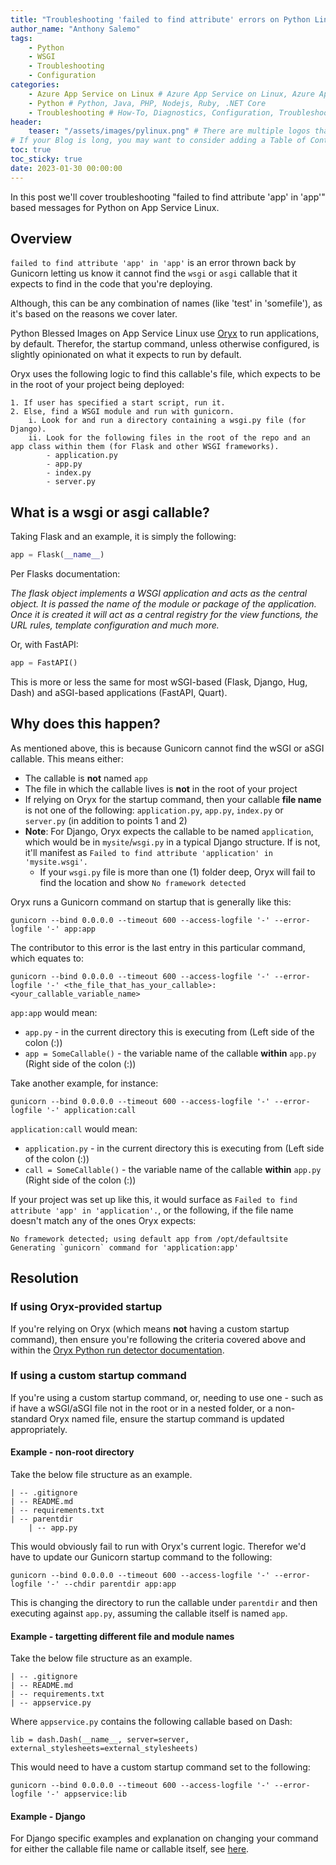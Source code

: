 ```yaml
---
title: "Troubleshooting 'failed to find attribute' errors on Python Linux App Services"
author_name: "Anthony Salemo"
tags:
    - Python
    - WSGI
    - Troubleshooting
    - Configuration
categories:
    - Azure App Service on Linux # Azure App Service on Linux, Azure App Service on Windows, Function App, Azure VM, Azure SDK
    - Python # Python, Java, PHP, Nodejs, Ruby, .NET Core
    - Troubleshooting # How-To, Diagnostics, Configuration, Troubleshooting, Performance
header:
    teaser: "/assets/images/pylinux.png" # There are multiple logos that can be used in "/assets/images" if you choose to add one.
# If your Blog is long, you may want to consider adding a Table of Contents by adding the following two settings.
toc: true
toc_sticky: true
date: 2023-01-30 00:00:00
---
```


In this post we'll cover troubleshooting "failed to find attribute 'app' in 'app'" based messages for Python on App Service Linux.

## Overview
`failed to find attribute 'app' in 'app'` is an error thrown back by Gunicorn letting us know it cannot find the `wsgi` or `asgi` callable that it expects to find in the code that you're deploying.

Although, this can be any combination of names (like 'test' in 'somefile'), as it's based on the reasons we cover later.

Python Blessed Images on App Service Linux use [Oryx](https://github.com/microsoft/Oryx/blob/main/doc/runtimes/python.md#run) to run applications, by default. Therefor, the startup command, unless otherwise configured, is slightly opinionated on what it expects to run by default. 

Oryx uses the following logic to find this callable's file, which expects to be in the root of your project being deployed:

```
1. If user has specified a start script, run it.
2. Else, find a WSGI module and run with gunicorn.
    i. Look for and run a directory containing a wsgi.py file (for Django).
    ii. Look for the following files in the root of the repo and an app class within them (for Flask and other WSGI frameworks).
        - application.py
        - app.py
        - index.py
        - server.py
```

## What is a wsgi or asgi callable?
Taking Flask and an example, it is simply the following:

```python
app = Flask(__name__)
```

Per Flasks documentation:

_The flask object implements a WSGI application and acts as the central object. It is passed the name of the module or package of the application. Once it is created it will act as a central registry for the view functions, the URL rules, template configuration and much more._

Or, with FastAPI:

```python
app = FastAPI()
```

This is more or less the same for most wSGI-based (Flask, Django, Hug, Dash) and aSGI-based applications (FastAPI, Quart).

## Why does this happen?
As mentioned above, this is because Gunicorn cannot find the wSGI or aSGI callable. This means either:
- The callable is **not** named `app`
- The file in which the callable lives is **not** in the root of your project
- If relying on Oryx for the startup command, then your callable **file name** is not one of the following: `application.py`, `app.py`, `index.py` or `server.py` (in addition to points 1 and 2)
- **Note**: For Django, Oryx expects the callable to be named `application`, which would be in `mysite`/`wsgi.py` in a typical Django structure. If is not, it'll manifest as `Failed to find attribute 'application' in 'mysite.wsgi'.`
    - If your `wsgi.py` file is more than one (1) folder deep, Oryx will fail to find the location and show `No framework detected`

Oryx runs a Gunicorn command on startup that is generally like this:

```
gunicorn --bind 0.0.0.0 --timeout 600 --access-logfile '-' --error-logfile '-' app:app
```

The contributor to this error is the last entry in this particular command, which equates to:

```
gunicorn --bind 0.0.0.0 --timeout 600 --access-logfile '-' --error-logfile '-' <the_file_that_has_your_callable>:<your_callable_variable_name>
```

`app:app` would mean:
- `app.py` - in the current directory this is executing from (Left side of the colon (:))
- `app = SomeCallable()` - the variable name of the callable **within** `app.py` (Right side of the colon (:))

Take another example, for instance:

```
gunicorn --bind 0.0.0.0 --timeout 600 --access-logfile '-' --error-logfile '-' application:call
```

`application:call` would mean:
- `application.py` - in the current directory this is executing from (Left side of the colon (:))
- `call = SomeCallable()` - the variable name of the callable **within** `app.py` (Right side of the colon (:))

If your project was set up like this, it would surface as `Failed to find attribute 'app' in 'application'.`, or the following, if the file name doesn't match any of the ones Oryx expects:

```
No framework detected; using default app from /opt/defaultsite
Generating `gunicorn` command for 'application:app'
```

## Resolution
### If using Oryx-provided startup 
If you're relying on Oryx (which means **not** having a custom startup command), then ensure you're following the criteria covered above and within the [Oryx Python run detector documentation](https://github.com/microsoft/Oryx/blob/main/doc/runtimes/python.md#run).

### If using a custom startup command
If you're using a custom startup command, or, needing to use one - such as if have a wSGI/aSGI file not in the root or in a nested folder, or a non-standard Oryx named file, ensure the startup command is updated appropriately.

#### Example - non-root directory 
Take the below file structure as an example.

```
| -- .gitignore
| -- README.md
| -- requirements.txt
| -- parentdir
    | -- app.py
```

This would obviously fail to run with Oryx's current logic. Therefor we'd have to update our Gunicorn startup command to the following:

```
gunicorn --bind 0.0.0.0 --timeout 600 --access-logfile '-' --error-logfile '-' --chdir parentdir app:app
```

This is changing the directory to run the callable under `parentdir` and then executing against `app.py`, assuming the callable itself is named `app`. 

#### Example - targetting different file and module names
Take the below file structure as an example.

```
| -- .gitignore
| -- README.md
| -- requirements.txt
| -- appservice.py
```

Where `appservice.py` contains the following callable based on Dash:

```
lib = dash.Dash(__name__, server=server, external_stylesheets=external_stylesheets)
```

This would need to have a custom startup command set to the following:

```
gunicorn --bind 0.0.0.0 --timeout 600 --access-logfile '-' --error-logfile '-' appservice:lib
```

#### Example - Django 
For Django specific examples and explanation on changing your command for either the callable file name or callable itself, see [here](https://azureossd.github.io/2022/02/20/Django-Deployment-on-App-Service-Linux/index.html#failed-to-find-attribute-application-in-somedjangoappwsgi).